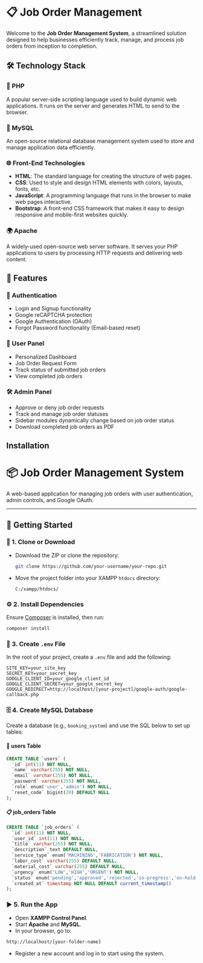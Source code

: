 # 📋 Job Order Management

Welcome to the **Job Order Management System**, a streamlined solution designed to help businesses efficiently track, manage, and process job orders from inception to completion.

## 🛠️ Technology Stack

### 🐘 PHP
A popular server-side scripting language used to build dynamic web applications. It runs on the server and generates HTML to send to the browser.

### 🐬 MySQL
An open-source relational database management system used to store and manage application data efficiently.

### 🌐 Front-End Technologies

- **HTML**: The standard language for creating the structure of web pages.  
- **CSS**: Used to style and design HTML elements with colors, layouts, fonts, etc.  
- **JavaScript**: A programming language that runs in the browser to make web pages interactive.  
- **Bootstrap**: A front-end CSS framework that makes it easy to design responsive and mobile-first websites quickly.

### 🌍 Apache
A widely-used open-source web server software. It serves your PHP applications to users by processing HTTP requests and delivering web content.

## 🚀 Features

### 🔐 Authentication
- Login and Signup functionality  
- Google reCAPTCHA protection  
- Google Authentication (OAuth)  
- Forgot Password functionality (Email-based reset)

### 👤 User Panel
- Personalized Dashboard  
- Job Order Request Form  
- Track status of submitted job orders  
- View completed job orders

### 🛠️ Admin Panel
- Approve or deny job order requests  
- Track and manage job order statuses  
- Sidebar modules dynamically change based on job order status  
- Download completed job orders as PDF

## Installation 

# 📦 Job Order Management System

A web-based application for managing job orders with user authentication, admin controls, and Google OAuth.

---

## 🚀 Getting Started

### 📁 1. Clone or Download

- Download the ZIP or clone the repository:
  ```bash
  git clone https://github.com/your-username/your-repo.git
  ```
- Move the project folder into your XAMPP `htdocs` directory:
  ```
  C:/xampp/htdocs/
  ```

### ⚙️ 2. Install Dependencies

Ensure [Composer](https://getcomposer.org/) is installed, then run:

```bash
composer install
```

### 🔐 3. Create `.env` File

In the root of your project, create a `.env` file and add the following:

```env
SITE_KEY=your_site_key
SECRET_KEY=your_secret_key
GOOGLE_CLIENT_ID=your_google_client_id
GOOGLE_CLIENT_SECRET=your_google_secret_key
GOOGLE_REDIRECT=http://localhost/[your-project]/google-auth/google-callback.php
```

### 🗄️ 4. Create MySQL Database

Create a database (e.g., `booking_system`) and use the SQL below to set up tables:

#### 🧍 users Table

```sql
CREATE TABLE `users` (
  `id` int(11) NOT NULL,
  `name` varchar(255) NOT NULL,
  `email` varchar(255) NOT NULL,
  `password` varchar(255) NOT NULL,
  `role` enum('user','admin') NOT NULL,
  `reset_code` bigint(20) DEFAULT NULL
);
```

#### 📋 job_orders Table

```sql
CREATE TABLE `job_orders` (
  `id` int(11) NOT NULL,
  `user_id` int(11) NOT NULL,
  `title` varchar(255) NOT NULL,
  `description` text DEFAULT NULL,
  `service_type` enum('MACHINING','FABRICATION') NOT NULL,
  `labor_cost` varchar(255) DEFAULT NULL,
  `material_cost` varchar(255) DEFAULT NULL,
  `urgency` enum('LOW','HIGH','URGENT') NOT NULL,
  `status` enum('pending','approved','rejected','in-progress','on-hold','canceled','complete') DEFAULT 'pending',
  `created_at` timestamp NOT NULL DEFAULT current_timestamp()
);
```

### ▶️ 5. Run the App

- Open **XAMPP Control Panel**.
- Start **Apache** and **MySQL**.
- In your browser, go to:

```txt
http://localhost/[your-folder-name]
```

- Register a new account and log in to start using the system.

